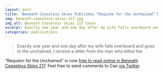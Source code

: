 ```yaml
---
layout: post
title: "Beneath Ceaseless Skies Publishes “Requiem for the Unchained” by Cae Hawksmoor"
img: beneath-ceaseless-skies-217.jpg
img_alt: Beneath Ceaseless Skies 217 Cover
excerpt: Exactly one year and one day after my wife falls overboard and goes to the unchained, I receive a letter from the man who killed her.
categories: publications
---
```


> Exactly one year and one day after my wife falls overboard and goes to the unchained, I receive a letter from the man who killed her.

“Requiem for the Unchained” is now [free to read online in Beneath Ceaseless Skies 217](http://www.beneath-ceaseless-skies.com/stories/requiem-for-the-unchained/). Feel free to send comments to Cae [via Twitter](http://twitter.com/CAHawksmoor).